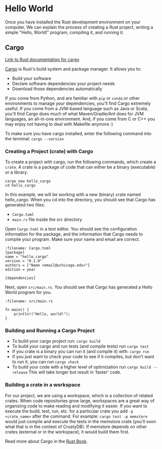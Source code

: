 # Hello World

Once you have installed the Rust development environment on your computer,
We can explain the process of creating a Rust project, writing a simple 
"Hello, World!" program, compiling it, and running it.

## Cargo
[Link to Rust documentation for cargo](https://doc.rust-lang.org/book/ch01-03-hello-cargo.html)

[Cargo]() is Rust's build system and package manager. It allows you to:

- Build your software
- Declare software dependencies your project needs
- Download those dependencies automatically

If you come from Python, and are familiar with  `pip` or `conda` or other environments to manage your dependencies, you'll find Cargo extremely useful. If you come from a JVM-based language such as Java or Scala, you'll find Cargo does much of what Maven/Gradle/Ant does for JVM languages, an all-in-one environment. 
And, if you come from C or C++ you may enjoy not having to deal with Makefile anymore :)

To make sure you have cargo installed, enter the following command into the terminal:
``` cargo --version ```

### Creating a Project (crate) with Cargo

To create a project with cargo, run the following commands, which create a `crate`. A crate is a package of code that can either be a binary (executable) or a library.

```
cargo new hello_cargo
cd hello_cargo
```

In this example, we will be working with a new (binary) crate named hello_cargo. When you cd into the directory,
you should see that Cargo has generated two files:
- `Cargo.toml`
- `main.rs` file inside the src directory

Open `Cargo.toml` in a text editor. You should see the configuration information for the package, and the information that Cargo needs to compile your program. Make sure your name and email are correct.

```{code} toml
:filename: Cargo.toml
[package]
name = "hello_cargo"
version = "0.1.0"
authors = ["Name <email@uchicago.edu>"]
edition = year

[dependencies]
```

Next, open `src/main.rs`. You should see that Cargo has generated a Hello World program for you. 

```{code} rust
:filename: src/main.rs

fn main() {
    println!("Hello, world!");
}
```

### Building and Running a Cargo Project

 - To build your cargo project run: ``` cargo build ```
 - To build your cargo and run tests (and compile tests) run ```cargo test```
 - If you crate is a binary you can run it (and compile it) with: ``` cargo run ```
 - If you just want to check your code to see if it compiles, but don't want to run it, you can run ``` cargo check ```
 - To build your code with a higher level of optimization run ``` cargo build --release ``` This will take longer but result in 'faster' code. 

### Building a crate in a workspace

For our project, we are using a workspace, which is a collection of related crates. When code repositories grow large, workspaces are a great way of organizing code to make reading and modifying it easier. If you want to execute the build, test, run, etc. for a particular crate you add `-p <crate_name>` after the command. For example: `cargo test -p memstore` would just compile and execute the tests in the memstore crate (you'll soon what that is in the context of CrustyDB). If memstore depends on other crates (external or in the workspace), it would build them first.

Read more about Cargo in the [Rust Book](https://doc.rust-lang.org/book/ch14-00-more-about-cargo.html).